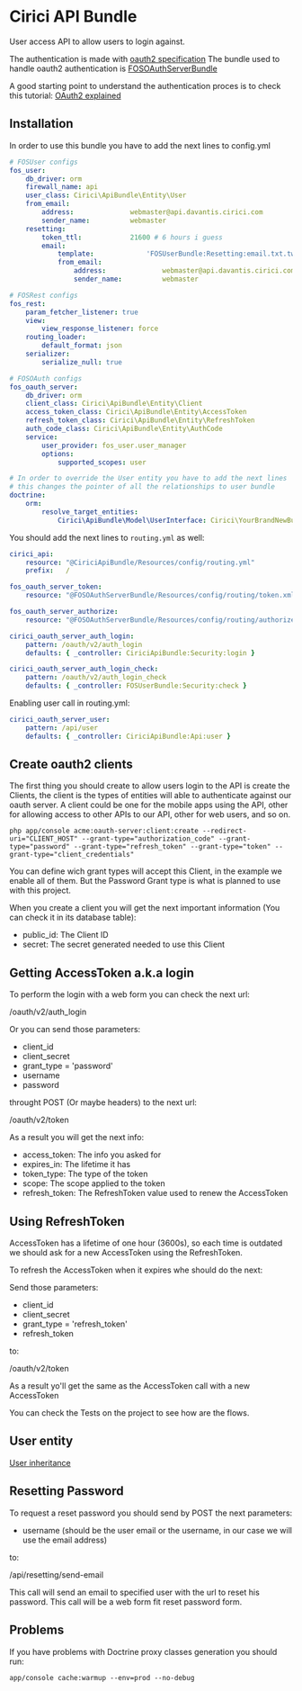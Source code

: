 Cirici API Bundle
=================

User access API to allow users to login against.

The authentication is made with [oauth2 specification](http://tools.ietf.org/html/rfc6749)
The bundle used to handle oauth2 authentication is [FOSOAuthServerBundle](https://github.com/FriendsOfSymfony/FOSOAuthServerBundle)

A good starting point to understand the authentication proces is to check this tutorial: [OAuth2 explained](http://blog.tankist.de/blog/2013/07/16/oauth2-explained-part-1-principles-and-terminology/)


Installation
------------

In order to use this bundle you have to add the next lines to config.yml

```yaml
# FOSUser configs
fos_user:
    db_driver: orm
    firewall_name: api
    user_class: Cirici\ApiBundle\Entity\User
    from_email:
        address:              webmaster@api.davantis.cirici.com
        sender_name:          webmaster
    resetting:
        token_ttl:            21600 # 6 hours i guess
        email:
            template:             'FOSUserBundle:Resetting:email.txt.twig'
            from_email:
                address:              webmaster@api.davantis.cirici.com
                sender_name:          webmaster

# FOSRest configs
fos_rest:
    param_fetcher_listener: true
    view:
        view_response_listener: force
    routing_loader:
        default_format: json
    serializer:
        serialize_null: true

# FOSOAuth configs
fos_oauth_server:
    db_driver: orm
    client_class: Cirici\ApiBundle\Entity\Client
    access_token_class: Cirici\ApiBundle\Entity\AccessToken
    refresh_token_class: Cirici\ApiBundle\Entity\RefreshToken
    auth_code_class: Cirici\ApiBundle\Entity\AuthCode
    service:
        user_provider: fos_user.user_manager
        options:
            supported_scopes: user

# In order to override the User entity you have to add the next lines
# this changes the pointer of all the relationships to user bundle
doctrine:
    orm:
        resolve_target_entities:
            Cirici\ApiBundle\Model\UserInterface: Cirici\YourBrandNewBundle\Entity\SomeUserEntity

```

You should add the next lines to ``routing.yml`` as well:

```yml
cirici_api:
    resource: "@CiriciApiBundle/Resources/config/routing.yml"
    prefix:   /

fos_oauth_server_token:
    resource: "@FOSOAuthServerBundle/Resources/config/routing/token.xml"

fos_oauth_server_authorize:
    resource: "@FOSOAuthServerBundle/Resources/config/routing/authorize.xml"

cirici_oauth_server_auth_login:
    pattern: /oauth/v2/auth_login
    defaults: { _controller: CiriciApiBundle:Security:login }

cirici_oauth_server_auth_login_check:
    pattern: /oauth/v2/auth_login_check
    defaults: { _controller: FOSUserBundle:Security:check }

```

Enabling user call in routing.yml:

```yml
cirici_oauth_server_user:
    pattern: /api/user
    defaults: { _controller: CiriciApiBundle:Api:user }
```

Create oauth2 clients
---------------------

The first thing you should create to allow users login to the API is create the Clients, the client is the types of entities
will able to authenticate against our oauth server. A client could be one for the mobile apps using the API, other for allowing access to other APIs to our API, other for web users, and so on.


```
php app/console acme:oauth-server:client:create --redirect-uri="CLIENT_HOST" --grant-type="authorization_code" --grant-type="password" --grant-type="refresh_token" --grant-type="token" --grant-type="client_credentials"
```

You can define wich grant types will accept this Client, in the example we enable all of them. But the Password Grant type is what is planned to use with this project.

When you create a client you will get the next important information (You can check it in its database table):

- public_id: The Client ID
- secret: The secret generated needed to use this Client


Getting AccessToken a.k.a login
-------------------------------

To perform the login with a web form you can check the next url:

/oauth/v2/auth_login

Or you can send those parameters:

- client_id
- client_secret
- grant_type = 'password'
- username
- password

throught POST (Or maybe headers) to the next url:

/oauth/v2/token

As a result you will get the next info:

- access_token: The info you asked for
- expires_in: The lifetime it has
- token_type: The type of the token
- scope: The scope applied to the token
- refresh_token: The RefreshToken value used to renew the AccessToken


Using RefreshToken
------------------

AccessToken has a lifetime of one hour (3600s), so each time is outdated we should ask for a new AccessToken using the RefreshToken.

To refresh the AccessToken when it expires whe should do the next:

Send those parameters:

- client_id
- client_secret
- grant_type = 'refresh_token'
- refresh_token

to:

/oauth/v2/token

As a result yo'll get the same as the AccessToken call with a new AccessToken


You can check the Tests on the project to see how are the flows.



User entity
-----------

[User inheritance](http://stackoverflow.com/questions/9801173/creating-portable-bundles-with-extendable-entities-in-symfony2)

Resetting Password
------------------

To request a reset password you should send by POST the next parameters:

- username (should be the user email or the username, in our case we will use the email address)

to:

/api/resetting/send-email

This call will send an email to specified user with the url to reset his password. This call will be a web form fit reset password form.

Problems
--------

If you have problems with Doctrine proxy classes generation you should run:

```
app/console cache:warmup --env=prod --no-debug
```
